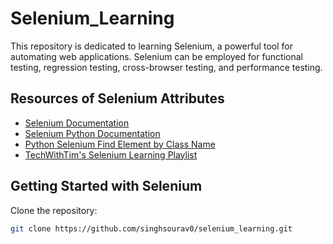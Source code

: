 # Selenium_Learning

This repository is dedicated to learning Selenium, a powerful tool for automating web applications. Selenium can be employed for functional testing, regression testing, cross-browser testing, and performance testing.

## Resources of Selenium Attributes

- [Selenium Documentation](https://www.selenium.dev/selenium/docs/api/py/api.html)
- [Selenium Python Documentation](https://selenium-python.readthedocs.io/)
- [Python Selenium Find Element by Class Name](https://pythonexamples.org/python-selenium-find-element-by-class-name/)
- [TechWithTim's Selenium Learning Playlist](https://www.youtube.com/@TechWithTim)

## Getting Started with Selenium

Clone the repository:

```bash
git clone https://github.com/singhsourav0/selenium_learning.git
